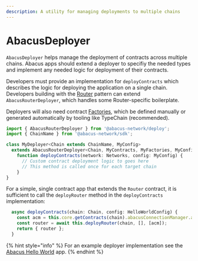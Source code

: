 ```yaml
---
description: A utility for managing deployments to multiple chains
---
```


# AbacusDeployer

`AbacusDeployer` helps manage the deployment of contracts across multiple chains. Abacus apps should extend a deployer to specifiy the needed types and implement any needed logic for deployment of their contracts.&#x20;

Developers must provide an implementation for `deployContracts` which describes the logic for deploying the application on a single chain. Developers building with the [Router](../writing-contracts/router.md) pattern can extend `AbacusRouterDeployer`, which handles some Router-specific boilerplate.

Deployers will also need contract [Factories](https://docs.ethers.io/v5/api/contract/contract-factory/), which be defined manually or generated automatically by tooling like TypeChain (recommended).

```typescript
import { AbacusRouterDeployer } from '@abacus-network/deploy';
import { ChainName } from '@abacus-network/sdk';

class MyDeployer<Chain extends ChainName, MyConfig>
  extends AbacusRouterDeployer<Chain, MyContracts, MyFactories, MyConfig> { 
    function deployContracts(network: Networks, config: MyConfig) {
      // Custom contract deployment logic to goes here
      // This method is called once for each target chain
    }
}
```

For a simple, single contract app that extends the `Router` contract, it is sufficient to call the `deployRouter` method in the `deployContracts` implementation:

```typescript
  async deployContracts(chain: Chain, config: HelloWorldConfig) {
    const acm = this.core.getContracts(chain).abacusConnectionManager.address;
    const router = await this.deployRouter(chain, [], [acm]);
    return { router };
  }
```

{% hint style="info" %}
For an example deployer implementation see the [Abacus Hello World](https://github.com/abacus-network/abacus-app-template/blob/main/src/deploy/deploy.ts) app.
{% endhint %}
